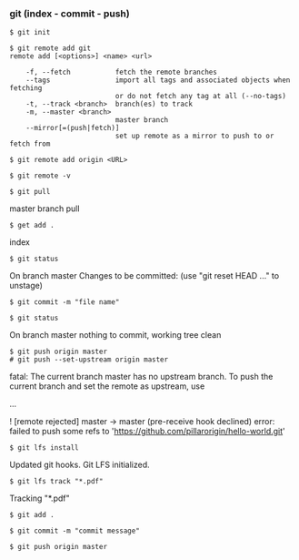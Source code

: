 ### git (index - commit - push)



```
$ git init
```



```
$ git remote add git 
remote add [<options>] <name> <url>

    -f, --fetch           fetch the remote branches
    --tags                import all tags and associated objects when fetching
                          or do not fetch any tag at all (--no-tags)
    -t, --track <branch>  branch(es) to track
    -m, --master <branch>
                          master branch
    --mirror[=(push|fetch)]
                          set up remote as a mirror to push to or fetch from

```



```
$ git remote add origin <URL>
```



```
$ git remote -v
```



```
$ git pull
```

master branch pull



```
$ get add .
```

index



```
$ git status
```

On branch master
Changes to be committed:
  (use "git reset HEAD <file>..." to unstage)



```
$ git commit -m "file name"
```



```
$ git status
```

On branch master
nothing to commit, working tree clean



```
$ git push origin master
# git push --set-upstream origin master
```

fatal: The current branch master has no upstream branch.
To push the current branch and set the remote as upstream, use

...

 ! [remote rejected] master -> master (pre-receive hook declined)
error: failed to push some refs to 'https://github.com/pillarorigin/hello-world.git'

    $ git lfs install

Updated git hooks.
Git LFS initialized.



```
$ git lfs track "*.pdf"
```

Tracking "*.pdf"



```
$ git add . 
```



```
$ git commit -m "commit message"
```



```
$ git push origin master
```

